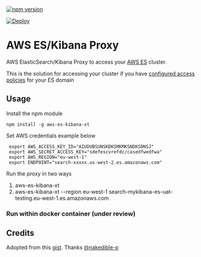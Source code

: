 [![npm version](https://badge.fury.io/js/aws-es-kibana.svg)](https://www.npmjs.com/package/aws-es-kibana-xt) 

[![Deploy](https://www.herokucdn.com/deploy/button.svg)](https://heroku.com/deploy?template=https://github.com/edwanyoike/aws-es-kibana-xt)

# AWS ES/Kibana Proxy

AWS ElasticSearch/Kibana Proxy to access your [AWS ES](https://aws.amazon.com/elasticsearch-service/) cluster.

This is the solution for accessing your cluster if you have [configured access policies](http://docs.aws.amazon.com/elasticsearch-service/latest/developerguide/es-createupdatedomains.html#es-createdomain-configure-access-policies) for your ES domain

## Usage

Install the npm module

    npm install -g aws-es-kibana-xt
Set AWS credentials example below


     export AWS_ACCESS_KEY_ID="AIUDUBSUNSKDKSMKMKSNDKSDNSJ"
     export AWS_SECRET_ACCESS_KEY="sdefescvrefdc/casedfwedfwa"
     export AWS_REGION="eu-west-1"
     export ENDPOINT="search-xxxxx.us-west-2.es.amazonaws.com"


Run the proxy in two ways
1. aws-es-kibana-xt
2.  aws-es-kibana-xt  --region eu-west-1 search-mykibana-es-uat-testing.eu-west-1.es.amazonaws.com


### Run within docker container (under review)



## Credits

Adopted from this [gist](https://gist.github.com/nakedible-p/ad95dfb1c16e75af1ad5). Thanks [@nakedible-p](https://github.com/nakedible-p)
